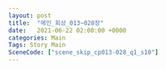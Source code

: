 ```yaml
---
layout: post
title:  "메인_회상_013~028장"
date:   2021-06-22 02:00:00 +0000
categories: Main
Tags: Story Main
SceneCode: ["scene_skip_cp013-028_q1_s10"]
---
```

